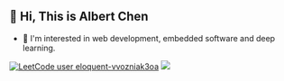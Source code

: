 <h2>🫡 Hi, This is Albert Chen</h2>

- 🚀 I'm interested in web development, embedded software and deep learning.

[![LeetCode user eloquent-vvozniak3oa](https://img.shields.io/badge/dynamic/json?style=flat&labelColor=black&color=%23ffa116&label=Solved&query=solved&url=https%3A%2F%2Fleetcode-badge.vercel.app%2Fapi%2Fusers%2Feloquent-vvozniak3oa%2Fcn%2F&logo=leetcode&logoColor=yellow)](https://leetcode.cn/eloquent-vvozniak3oa/) [![](https://img.shields.io/github/stars/geekiter)](https://github.com/Geekiter)
